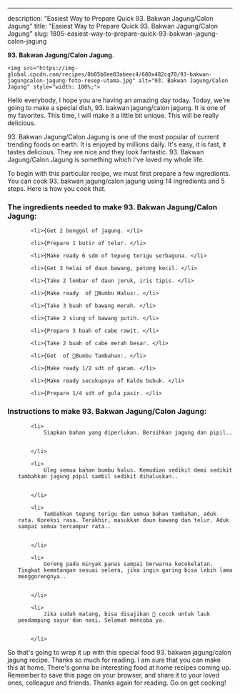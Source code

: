 ---
description: "Easiest Way to Prepare Quick 93. Bakwan Jagung/Calon Jagung"
title: "Easiest Way to Prepare Quick 93. Bakwan Jagung/Calon Jagung"
slug: 1805-easiest-way-to-prepare-quick-93-bakwan-jagung-calon-jagung

<p>
	<strong>93. Bakwan Jagung/Calon Jagung</strong>. 
	
</p>
<p>
	
	<img src="https://img-global.cpcdn.com/recipes/0b05b0ee83abeec4/680x482cq70/93-bakwan-jagungcalon-jagung-foto-resep-utama.jpg" alt="93. Bakwan Jagung/Calon Jagung" style="width: 100%;">
	
	
</p>
<p>
	Hello everybody, I hope you are having an amazing day today. Today, we're going to make a special dish, 93. bakwan jagung/calon jagung. It is one of my favorites. This time, I will make it a little bit unique. This will be really delicious.
</p>
	
<p>
	93. Bakwan Jagung/Calon Jagung is one of the most popular of current trending foods on earth. It is enjoyed by millions daily. It's easy, it is fast, it tastes delicious. They are nice and they look fantastic. 93. Bakwan Jagung/Calon Jagung is something which I've loved my whole life.
</p>
<p>
	
</p>

<p>
To begin with this particular recipe, we must first prepare a few ingredients. You can cook 93. bakwan jagung/calon jagung using 14 ingredients and 5 steps. Here is how you cook that.
</p>

<h3>The ingredients needed to make 93. Bakwan Jagung/Calon Jagung:</h3>

<ol>
	
		<li>{Get 2 bonggol of jagung. </li>
	
		<li>{Prepare 1 butir of telur. </li>
	
		<li>{Make ready 6 sdm of tepung terigu serbaguna. </li>
	
		<li>{Get 3 helai of daun bawang, potong kecil. </li>
	
		<li>{Take 2 lembar of daun jeruk, iris tipis. </li>
	
		<li>{Make ready  of 🔹Bumbu Halus:. </li>
	
		<li>{Take 3 buah of bawang merah. </li>
	
		<li>{Take 2 siung of bawang putih. </li>
	
		<li>{Prepare 3 buah of cabe rawit. </li>
	
		<li>{Take 2 buah of cabe merah besar. </li>
	
		<li>{Get  of 🔹Bumbu Tambahan:. </li>
	
		<li>{Make ready 1/2 sdt of garam. </li>
	
		<li>{Make ready secukupnya of Kaldu bubuk. </li>
	
		<li>{Prepare 1/4 sdt of gula pasir. </li>
	
</ol>
<p>
	
</p>

<h3>Instructions to make 93. Bakwan Jagung/Calon Jagung:</h3>

<ol>
	
		<li>
			Siapkan bahan yang diperlukan. Bersihkan jagung dan pipil..
			
			
		</li>
	
		<li>
			Uleg semua bahan bumbu halus. Kemudian sedikit demi sedikit tambahkan jagung pipil sambil sedikit dihaluskan..
			
			
		</li>
	
		<li>
			Tambahkan tepung terigu dan semua bahan tambahan, aduk rata. Koreksi rasa. Terakhir, masukkan daun bawang dan telur. Aduk sampai semua tercampur rata..
			
			
		</li>
	
		<li>
			Goreng pada minyak panas sampai berwarna kecokelatan. Tingkat kematangan sesuai selera, jika ingin garing bisa lebih lama menggorengnya..
			
			
		</li>
	
		<li>
			Jika sudah matang, bisa disajikan 🥰 cocok untuk lauk pendamping sayur dan nasi. Selamat mencoba ya.
			
			
		</li>
	
</ol>

<p>
	
</p>

<p>
	So that's going to wrap it up with this special food 93. bakwan jagung/calon jagung recipe. Thanks so much for reading. I am sure that you can make this at home. There's gonna be interesting food at home recipes coming up. Remember to save this page on your browser, and share it to your loved ones, colleague and friends. Thanks again for reading. Go on get cooking!
</p>
